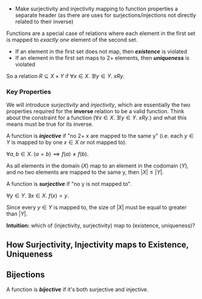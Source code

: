 - Make surjectivity and injectivity mapping to function properties a separate header (as there are uses for surjections/injections not directly related to their inverse)

Functions are a special case of relations where each element in the first set is mapped to *exactly one* element of the second set. 
- If an element in the first set does not map, then ***existence*** is violated
- If an element in the first set maps to 2+ elements, then ***uniqueness*** is violated

So a relation $R \subseteq X \times Y$ if $\forall x \in X. \; \exists! y \in Y. \; xRy.$

### Key Properties

We will introduce *surjectivity* and *injectivity*, which are essentially the two properties required for the **inverse** relation to be a valid function.
Think about the constraint for a function ($\forall x \in X. \; \exists! y \in Y. \; xRy.$) and what this means must be true for its inverse. 

A function is ***injective*** if "no 2+ x are mapped to the same y" (i.e. each $y \in Y$ is mapped to by one $x \in X$ or not mapped to).

$\forall a, b \in X. \; (a=b) \implies f(a) \neq f(b).$ 



As all elements in the domain ($X$) map to an element in the codomain ($Y$), and no two elements are mapped to the same y, then $|X| \leq |Y|$.

A function is ***surjective*** if "no y is not mapped to". 

$\forall y \in Y. \; \exists x \in X.\; f(x) = y.$

Since every $y \in Y$ is mapped to, the size of $|X|$ must be equal to greater than $|Y|$. 

**Intuition:** which of (injectivity, surjectivity) map to (existence, uniqueness)?

## How Surjectivity, Injectivity maps to Existence, Uniqueness
## Bijections

A function is ***bijective*** if it's both surjective and injective. 
